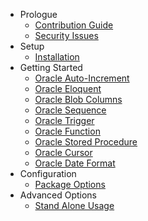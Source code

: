 - Prologue
    - [Contribution Guide](/docs/{{package}}/{{version}}/contributing)
    - [Security Issues](/docs/{{package}}/{{version}}/security)
- Setup
    - [Installation](/docs/{{package}}/{{version}}/installation)
- Getting Started
    - [Oracle Auto-Increment](/docs/{{package}}/{{version}}/autoincrement)
    - [Oracle Eloquent](/docs/{{package}}/{{version}}/oracle-eloquent)
    - [Oracle Blob Columns](/docs/{{package}}/{{version}}/blob)
    - [Oracle Sequence](/docs/{{package}}/{{version}}/sequence)
    - [Oracle Trigger](/docs/{{package}}/{{version}}/trigger)
    - [Oracle Function](/docs/{{package}}/{{version}}/function)
    - [Oracle Stored Procedure](/docs/{{package}}/{{version}}/stored-procedure)
    - [Oracle Cursor](/docs/{{package}}/{{version}}/cursor)
    - [Oracle Date Format](/docs/{{package}}/{{version}}/date-format)
- Configuration
    - [Package Options](/docs/{{package}}/{{version}}/general-settings)
- Advanced Options
    - [Stand Alone Usage](/docs/{{package}}/{{version}}/stand-alone)
